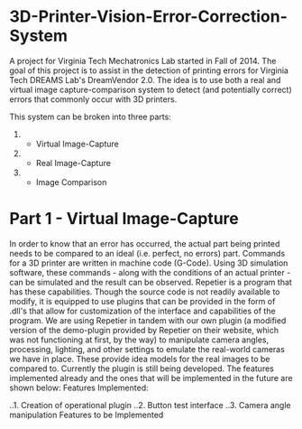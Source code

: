 3D-Printer-Vision-Error-Correction-System
=========================================

A project for Virginia Tech Mechatronics Lab started in Fall of 2014. The goal of this project is to assist in the detection of printing errors for Virginia Tech DREAMS Lab's DreamVendor 2.0. The idea is to use both a real and virtual image capture-comparison system to detect (and potentially correct) errors that commonly occur with 3D printers. 

This system can be broken into three parts:
1. - Virtual Image-Capture
2. - Real Image-Capture
3. - Image Comparison

Part 1 - Virtual Image-Capture
==============================
In order to know that an error has occurred, the actual part being printed needs to be compared to an ideal (i.e. perfect, no errors) part. Commands for a 3D printer are written in machine code (G-Code). Using 3D simulation software, these commands - along with the conditions of an actual printer - can be simulated and the result can be observed. Repetier is a program that has these capabilities. Though the source code is not readily available to modify, it is equipped to use plugins that can be provided in the form of .dll's that allow for customization of the interface and capabilities of the program. We are using Repetier in tandem with our own plugin (a modified version of the demo-plugin provided by Repetier on their website, which was not functioning at first, by the way) to manipulate camera angles, processing, lighting, and other settings to emulate the real-world cameras we have in place. These provide idea models for the real images to be compared to. Currently the plugin is still being developed. The features implemented already and the ones that will be implemented in the future are shown below:
  Features Implemented:
  
  ..1. Creation of operational plugin
  ..2. Button test interface
  ..3. Camera angle manipulation
  Features to be Implemented
